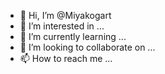 - 👋 Hi, I’m @Miyakogart
- 👀 I’m interested in ...
- 🌱 I’m currently learning ...
- 💞️ I’m looking to collaborate on ...
- 📫 How to reach me ...

<!---
Miyakogart/Miyakogart is a ✨ special ✨ repository because its `README.md` (this file) appears on your GitHub profile.
You can click the Preview link to take a look at your changes.
--->
